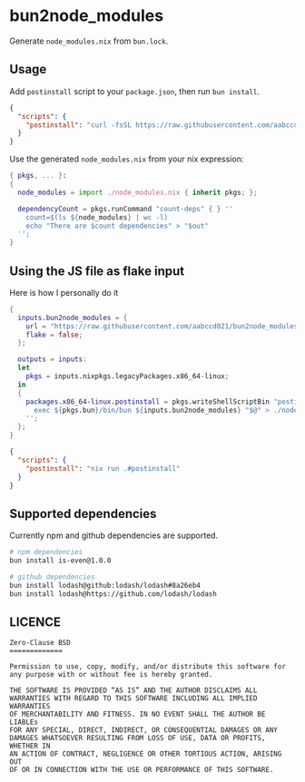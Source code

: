 # bun2node_modules

Generate `node_modules.nix` from `bun.lock`.

## Usage

Add `postinstall` script to your `package.json`, then run `bun install`.

```json
{
  "scripts": {
    "postinstall": "curl -fsSL https://raw.githubusercontent.com/aabccd021/bun2node_modules/refs/heads/main/index.js | bun - > ./node_modules.nix"
  }
}
```

Use the generated `node_modules.nix` from your nix expression:

```nix
{ pkgs, ... }:
{
  node_modules = import ./node_modules.nix { inherit pkgs; };

  dependencyCount = pkgs.runCommand "count-deps" { } ''
    count=$(ls ${node_modules} | wc -l)
    echo "There are $count dependencies" > "$out"
  '';
}
```

## Using the JS file as flake input

Here is how I personally do it

```nix
{
  inputs.bun2node_modules = {
    url = "https://raw.githubusercontent.com/aabccd021/bun2node_modules/refs/heads/main/index.js";
    flake = false;
  };

  outputs = inputs: 
  let
    pkgs = inputs.nixpkgs.legacyPackages.x86_64-linux;
  in
  {
    packages.x86_64-linux.postinstall = pkgs.writeShellScriptBin "postinstall" ''
      exec ${pkgs.bun}/bin/bun ${inputs.bun2node_modules} "$@" > ./node_modules.nix
    '';
  };
}
```

```json
{
  "scripts": {
    "postinstall": "nix run .#postinstall"
  }
}
```

## Supported dependencies

Currently npm and github dependencies are supported.

```sh
# npm dependencies
bun install is-even@1.0.0

# github dependencies
bun install lodash@github:lodash/lodash#8a26eb4
bun install lodash@https://github.com/lodash/lodash
```

## LICENCE

```
Zero-Clause BSD
=============

Permission to use, copy, modify, and/or distribute this software for
any purpose with or without fee is hereby granted.

THE SOFTWARE IS PROVIDED “AS IS” AND THE AUTHOR DISCLAIMS ALL
WARRANTIES WITH REGARD TO THIS SOFTWARE INCLUDING ALL IMPLIED WARRANTIES
OF MERCHANTABILITY AND FITNESS. IN NO EVENT SHALL THE AUTHOR BE LIABLEs
FOR ANY SPECIAL, DIRECT, INDIRECT, OR CONSEQUENTIAL DAMAGES OR ANY
DAMAGES WHATSOEVER RESULTING FROM LOSS OF USE, DATA OR PROFITS, WHETHER IN
AN ACTION OF CONTRACT, NEGLIGENCE OR OTHER TORTIOUS ACTION, ARISING OUT
OF OR IN CONNECTION WITH THE USE OR PERFORMANCE OF THIS SOFTWARE.
```
